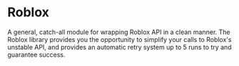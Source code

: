 # Roblox

A general, catch-all module for wrapping Roblox API in a clean manner. The Roblox library provides you the opportunity to simplify your calls to Roblox's unstable API, and provides an automatic retry system up to 5 runs to try and guarantee success.
